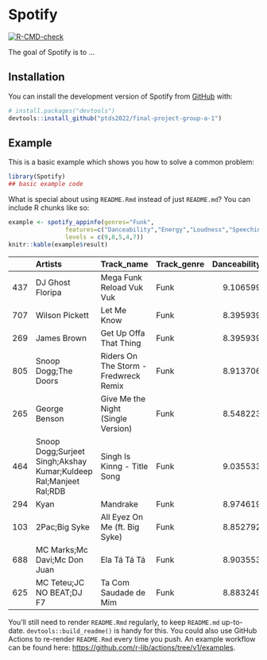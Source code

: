 
<!-- README.md is generated from README.Rmd. Please edit that file -->

# Spotify

<!-- badges: start -->

[![R-CMD-check](https://github.com/ptds2022/final-project-group-a-1/actions/workflows/R-CMD-check.yaml/badge.svg)](https://github.com/ptds2022/final-project-group-a-1/actions/workflows/R-CMD-check.yaml)
<!-- badges: end -->

The goal of Spotify is to …

## Installation

You can install the development version of Spotify from
[GitHub](https://github.com/) with:

``` r
# install.packages("devtools")
devtools::install_github("ptds2022/final-project-group-a-1")
```

## Example

This is a basic example which shows you how to solve a common problem:

``` r
library(Spotify)
## basic example code
```

What is special about using `README.Rmd` instead of just `README.md`?
You can include R chunks like so:

``` r
example <- spotify_appinfo(genres="Funk",
                features=c("Danceability","Energy","Loudness","Speechiness","Liveness"),
                levels = c(9,8,5,4,7))
knitr::kable(example$result)
```

|     | Artists                                                           | Track_name                            | Track_genre | Danceability | Energy | Loudness | Speechiness | Liveness |  score_1 | score_2 |  score_3 |  score_4 | score_5 | final_score |
|:----|:------------------------------------------------------------------|:--------------------------------------|:------------|-------------:|-------:|---------:|------------:|---------:|---------:|--------:|---------:|---------:|--------:|------------:|
| 437 | DJ Ghost Floripa                                                  | Mega Funk Reload Vuk Vuk              | Funk        |     9.106599 |   8.13 | 8.175647 |   1.5440415 |     2.36 | 9.893401 |    9.87 | 6.824353 | 7.544041 |    5.36 |    1.657559 |
| 707 | Wilson Pickett                                                    | Let Me Know                           | Funk        |     8.395939 |   7.29 | 7.289089 |   1.3782383 |     6.35 | 9.395939 |    9.29 | 7.710911 | 7.378238 |    9.35 |    1.650778 |
| 269 | James Brown                                                       | Get Up Offa That Thing                | Funk        |     8.395939 |   7.76 | 7.776483 |   3.6787565 |     5.45 | 9.395939 |    9.76 | 7.223517 | 9.678757 |    8.45 |    1.650557 |
| 805 | Snoop Dogg;The Doors                                              | Riders On The Storm - Fredwreck Remix | Funk        |     8.913706 |   7.86 | 8.186375 |   1.5751295 |     1.22 | 9.913706 |    9.86 | 6.813625 | 7.575130 |    4.22 |    1.647530 |
| 265 | George Benson                                                     | Give Me the Night (Single Version)    | Funk        |     8.548223 |   8.01 | 7.976250 |   0.6331606 |     3.87 | 9.548223 |    9.99 | 7.023750 | 6.633161 |    6.87 |    1.647101 |
| 464 | Snoop Dogg;Surjeet Singh;Akshay Kumar;Kuldeep Ral;Manjeet Ral;RDB | Singh Is Kinng - Title Song           | Funk        |     9.035533 |   8.13 | 8.337125 |   0.7761658 |     1.24 | 9.964467 |    9.87 | 6.662875 | 6.776166 |    4.24 |    1.647085 |
| 294 | Kyan                                                              | Mandrake                              | Funk        |     8.974619 |   7.70 | 8.328617 |   2.3937824 |     1.07 | 9.974619 |    9.70 | 6.671383 | 8.393782 |    4.07 |    1.643091 |
| 103 | 2Pac;Big Syke                                                     | All Eyez On Me (ft. Big Syke)         | Funk        |     8.852792 |   7.23 | 8.057821 |   2.5595855 |     3.27 | 9.852792 |    9.23 | 6.942179 | 8.559586 |    6.27 |    1.642564 |
| 688 | MC Marks;Mc Davi;Mc Don Juan                                      | Ela Tá Tá Tá                          | Funk        |     8.903553 |   7.21 | 7.970886 |   0.4818653 |     2.85 | 9.903553 |    9.21 | 7.029114 | 6.481865 |    5.85 |    1.641093 |
| 625 | MC Teteu;JC NO BEAT;DJ F7                                         | Ta Com Saudade de Mim                 | Funk        |     8.883249 |   7.75 | 8.106653 |   0.5709845 |     1.07 | 9.883249 |    9.75 | 6.893347 | 6.570984 |    4.07 |    1.638967 |

You’ll still need to render `README.Rmd` regularly, to keep `README.md`
up-to-date. `devtools::build_readme()` is handy for this. You could also
use GitHub Actions to re-render `README.Rmd` every time you push. An
example workflow can be found here:
<https://github.com/r-lib/actions/tree/v1/examples>.
